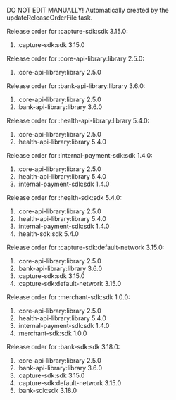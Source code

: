 DO NOT EDIT MANUALLY!
Automatically created by the updateReleaseOrderFile task.

Release order for :capture-sdk:sdk 3.15.0:
 1. :capture-sdk:sdk 3.15.0

Release order for :core-api-library:library 2.5.0:
 1. :core-api-library:library 2.5.0

Release order for :bank-api-library:library 3.6.0:
 1. :core-api-library:library 2.5.0
 2. :bank-api-library:library 3.6.0

Release order for :health-api-library:library 5.4.0:
 1. :core-api-library:library 2.5.0
 2. :health-api-library:library 5.4.0

Release order for :internal-payment-sdk:sdk 1.4.0:
 1. :core-api-library:library 2.5.0
 2. :health-api-library:library 5.4.0
 3. :internal-payment-sdk:sdk 1.4.0

Release order for :health-sdk:sdk 5.4.0:
 1. :core-api-library:library 2.5.0
 2. :health-api-library:library 5.4.0
 3. :internal-payment-sdk:sdk 1.4.0
 4. :health-sdk:sdk 5.4.0

Release order for :capture-sdk:default-network 3.15.0:
 1. :core-api-library:library 2.5.0
 2. :bank-api-library:library 3.6.0
 3. :capture-sdk:sdk 3.15.0
 4. :capture-sdk:default-network 3.15.0

Release order for :merchant-sdk:sdk 1.0.0:
 1. :core-api-library:library 2.5.0
 2. :health-api-library:library 5.4.0
 3. :internal-payment-sdk:sdk 1.4.0
 4. :merchant-sdk:sdk 1.0.0

Release order for :bank-sdk:sdk 3.18.0:
 1. :core-api-library:library 2.5.0
 2. :bank-api-library:library 3.6.0
 3. :capture-sdk:sdk 3.15.0
 4. :capture-sdk:default-network 3.15.0
 5. :bank-sdk:sdk 3.18.0

